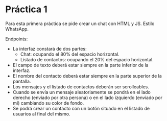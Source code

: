 # Práctica 1

Para esta primera práctica se pide crear un chat con HTML y JS. Estilo WhatsApp.

Endpoints:

- La interfaz constará de dos partes:
  - Chat: ocupando el 80% del espacio horizontal.
  - Listado de contactos: ocupando el 20% del espacio horizontal.
- El campo de texto deberá estar siempre en la parte inferior de la interfaz.
- El nombre del contacto deberá estar siempre en la parte superior de la pantalla.
- Los mensajes y el listado de contactos deberán ser scrolleables.
- Cuando se envía un mensaje aleatoriamente se pondrá en el lado derecho (enviado por otra persona) o en el lado izquierdo (enviado por mí) cambiando su color de fondo.
- Se podrá crear un contacto con un botón situado en el listado de usuarios al final del mismo.

